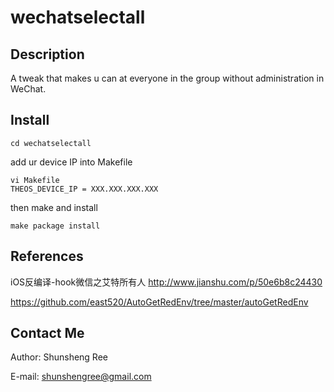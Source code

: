 # wechatselectall

## Description

A tweak that makes u can at everyone in the group without administration in WeChat.

## Install

```
cd wechatselectall
```

add ur device IP into Makefile

```
vi Makefile
THEOS_DEVICE_IP = XXX.XXX.XXX.XXX
```

then make and install

```
make package install
```

## References

iOS反编译-hook微信之艾特所有人 http://www.jianshu.com/p/50e6b8c24430

https://github.com/east520/AutoGetRedEnv/tree/master/autoGetRedEnv

## Contact Me

Author: Shunsheng Ree

E-mail: shunshengree@gmail.com

